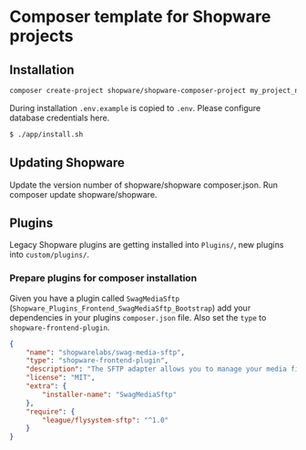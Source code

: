 # Composer template for Shopware projects

## Installation

```bash
composer create-project shopware/shopware-composer-project my_project_name --no-interaction --stability=dev
```

During installation `.env.example` is copied to `.env`.
Please configure database credentials here.

```bash
$ ./app/install.sh
```

## Updating Shopware

Update the version number of shopware/shopware composer.json.
Run composer update shopware/shopware.

## Plugins

Legacy Shopware plugins are getting installed into `Plugins/`, new plugins into `custom/plugins/`.

### Prepare plugins for composer installation

Given you have a plugin called `SwagMediaSftp` (`Shopware_Plugins_Frontend_SwagMediaSftp_Bootstrap`) add your dependencies in your plugins `composer.json` file.
Also set the `type` to `shopware-frontend-plugin`.

```json
{
    "name": "shopwarelabs/swag-media-sftp",
    "type": "shopware-frontend-plugin",
    "description": "The SFTP adapter allows you to manage your media files in shopware on a SFTP environment.",
    "license": "MIT",
    "extra": {
        "installer-name": "SwagMediaSftp"
    },
    "require": {
        "league/flysystem-sftp": "^1.0"
    }
}
```

